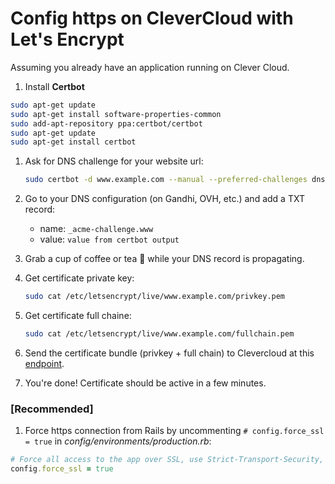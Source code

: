 # Config https on CleverCloud with Let's Encrypt

Assuming you already have an application running on Clever Cloud.

1. Install **Certbot**

  ```sh
  sudo apt-get update
  sudo apt-get install software-properties-common
  sudo add-apt-repository ppa:certbot/certbot
  sudo apt-get update
  sudo apt-get install certbot
  ```

1.  Ask for DNS challenge for your website url:
    ```sh
    sudo certbot -d www.example.com --manual --preferred-challenges dns certonly
    ```

1.  Go to your DNS configuration (on Gandhi, OVH, etc.) and add a TXT record:
    - name: `_acme-challenge.www`
    - value: `value from certbot output`

1.  Grab a cup of coffee or tea 🍵 while your DNS record is propagating.

1.  Get certificate private key:
    ```sh
    sudo cat /etc/letsencrypt/live/www.example.com/privkey.pem
    ```

1.  Get certificate full chaine:
    ```sh
    sudo cat /etc/letsencrypt/live/www.example.com/fullchain.pem
    ```

1.  Send the certificate bundle (privkey + full chain) to Clevercloud at this [endpoint](https://api.clever-cloud.com/v2/certificates/new).

1.  You're done! Certificate should be active in a few minutes.

### [Recommended]

1.  Force https connection from Rails by uncommenting `# config.force_ssl = true` in *config/environments/production.rb*:
   ```ruby
   # Force all access to the app over SSL, use Strict-Transport-Security, and use secure cookies.
   config.force_ssl = true
   ```
   
